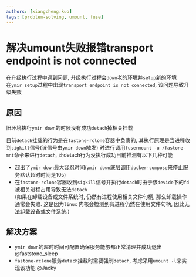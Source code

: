```yaml
---
authors: [xiangcheng.kuo]
tags: [problem-solving, umount, fuse]
---
```


# 解决umount失败报错transport endpoint is not connected

在升级执行过程中遇到问题, 升级执行过程会`down`老的环境并`setup`新的环境<br/>
在`ymir setup`过程中出现`transport endpoint is not connected`, 该问题导致升级失败<br/>

<!--truncate-->

## 原因

旧环境执行`ymir down`的时候没有成功`detach`掉相关挂载<br/>

目前`detach`挂载的行为是在`fastone-rclone`容器中负责的, 其执行原理是当进程收到`sigkill`信号(该信号由`ymir down`触发)
时进行调用`fusermount -u /fastone-mnt`命令来进行`detach`, 此detach行为没执行成功目前推测有以下几种可能

- 超出了`ymir down`最大容忍时间(`ymir down`底层调用`docker-compose`来停止服务默认超时时间是10s)
- 在`fastone-rclone`容器收到`sigkill`信号并执行`detach`时由于该`devide`下的`fd`被相关进程占用导致无法`detach`
  <br/>(如果在卸载设备或文件系统时, 仍然有进程使用相关文件句柄, 那么卸载操作通常会失败. 这是因为`linux`
  内核会检测到有进程仍然在使用文件句柄, 因此无法卸载设备或文件系统.)

## 解决方案

- `ymir down`的超时时间可配置确保服务能够都正常清理并成功退出 @faststone_sleep
- `fastone-rclone`服务`detach`挂载时需要强制`detach`, 考虑采用`umount -l`来实现该功能 @Jacky